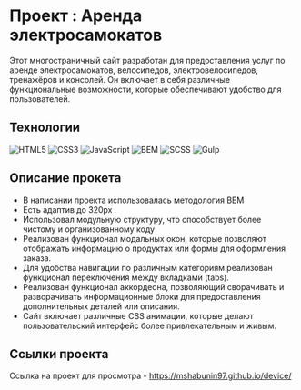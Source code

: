 # Проект : Аренда электросамокатов
Этот многостраничный сайт разработан для предоставления услуг по аренде электросамокатов, велосипедов, электровелосипедов, тренажёров и консолей. Он включает в себя различные функциональные возможности, которые обеспечивают удобство для пользователей.

## Технологии

![HTML5](https://img.shields.io/badge/-HTML5-e34f26?logo=html5&logoColor=white)
![CSS3](https://img.shields.io/badge/-CSS3-1572b6?logo=css3&logoColor=white)
![JavaScript](https://img.shields.io/badge/-JavaScript-f7df1e?logo=javaScript&logoColor=black)
![BEM](https://img.shields.io/badge/-BEM-yellowgreen)
![SCSS](https://img.shields.io/badge/-SCSS-ff69b4?logo=sass&logoColor=white)
![Gulp](https://img.shields.io/badge/-Gulp-cf4647?logo=gulp&logoColor=white)


## Описание прокета

* В написании проекта использовалась методология BEM
* Есть адаптив до 320px
* Использовал модульную структуру, что способствует более чистому и организованному коду
* Реализован функционал модальных окон, которые позволяют отображать информацию о продуктах или формы для оформления заказа. 
* Для удобства навигации по различным категориям реализован функционал переключения между вкладками (tabs). 
* Реализован функционал аккордеона, позволяющий сворачивать и разворачивать информационные блоки для предоставления дополнительных деталей или описания.
* Сайт включает различные CSS анимации, которые делают пользовательский интерфейс более привлекательным и живым.

## Ссылки проекта

Ссылка на проект для просмотра - https://mshabunin97.github.io/device/
